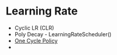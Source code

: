 #  Learning Rate

* Cyclic LR (CLR)
* Poly Decay - LearningRateScheduler()
* [One Cycle Policy](<https://github.com/titu1994/keras-one-cycle>)
* 